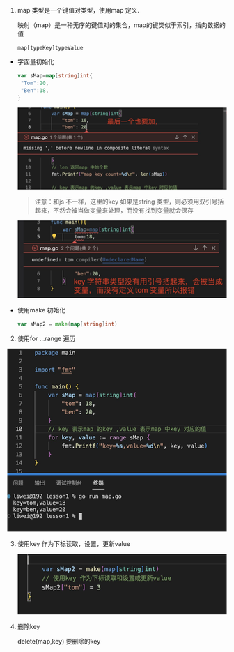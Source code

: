 1. map 类型是一个键值对类型，使用map 定义.

   映射（map）是一种无序的键值对的集合，map的键类似于索引，指向数据的值

    ```
    map[typeKey]typeValue

    ```

+ 字面量初始化

   ```go
   var sMap=map[string]int{
    "Tom":20,
    "Ben":18,
   }
   ```
   ![image](../../assets/97.jpg)

   >注意：和js 不一样，这里的key 如果是string 类型，则必须用双引号括起来，不然会被当做变量来处理，而没有找到变量就会保存

   ![image](../../assets/44.jpg)

+ 使用make 初始化

   ```go
   var sMap2 = make(map[string]int)
   ```

2. 使用for ...range 遍历

  ![image](../../assets/45.jpg)

3. 使用key 作为下标读取，设置，更新value

   ![image](../../assets/46.jpg)

4. 删除key

   delete(map,key) 要删除的key
